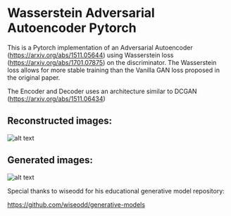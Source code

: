 # Wasserstein Adversarial Autoencoder Pytorch

This is a Pytorch implementation of an Adversarial Autoencoder (https://arxiv.org/abs/1511.05644) using Wasserstein loss (https://arxiv.org/abs/1701.07875) on the discriminator. The Wasserstein loss allows for more stable training than the Vanilla GAN loss proposed in the original paper.

The Encoder and Decoder uses an architecture similar to DCGAN (https://arxiv.org/abs/1511.06434)

## Reconstructed images:
![alt text](https://raw.githubusercontent.com/maitek/waae-pytorch/master/results/reconstruction.png)

## Generated images:
![alt text](https://raw.githubusercontent.com/maitek/waae-pytorch/master/results/generated.png)

Special thanks to wiseodd for his educational generative model repository:

https://github.com/wiseodd/generative-models
